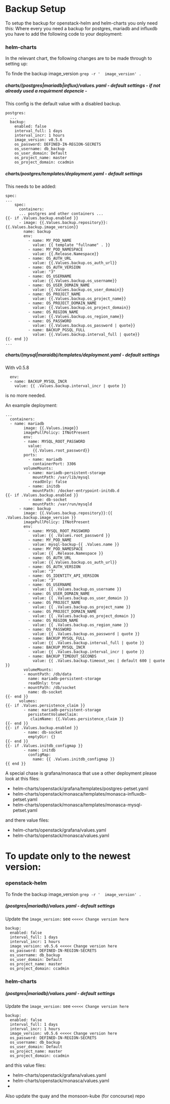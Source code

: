 # Backup Setup
To setup the backup for openstack-helm and helm-charts you only need this:
Where every you need a backup for postgres, mariadb and influxdb you have to add the following code to your deployment:

### helm-charts
In the relevant chart, the following changes are to be made through to setting up:

To finde the backup image_version `grep -r '  image_version' .`

##### charts/(postgres|mariadb|influx)/values.yaml - default settings - if not already used a requirment depencie -
This config is the default value with a disabled backup.
```
postgres:
  ...
  backup:
    enabled: false
    interval_full: 1 days
    interval_incr: 1 hours
    image_version: v0.5.6
    os_password: DEFINED-IN-REGION-SECRETS
    os_username: db_backup
    os_user_domain: Default
    os_project_name: master
    os_project_domain: ccadmin
```
##### charts/postgres/templates/deployment.yaml - default settings
This needs to be added:
```
spec:
...
    spec:
      containers:
      ... postgres and other containers ...
{{- if .Values.backup.enabled }}
      - image: {{.Values.backup.repository}}:{{.Values.backup.image_version}}
        name: backup
        env:
          - name: MY_POD_NAME
            value: {{ template "fullname" . }}
          - name: MY_POD_NAMESPACE
            value: {{.Release.Namespace}}
          - name: OS_AUTH_URL
            value: {{.Values.backup.os_auth_url}}
          - name: OS_AUTH_VERSION
            value: "3"
          - name: OS_USERNAME
            value: {{.Values.backup.os_username}}
          - name: OS_USER_DOMAIN_NAME
            value: {{.Values.backup.os_user_domain}}
          - name: OS_PROJECT_NAME
            value: {{.Values.backup.os_project_name}}
          - name: OS_PROJECT_DOMAIN_NAME
            value: {{.Values.backup.os_project_domain}}
          - name: OS_REGION_NAME
            value: {{.Values.backup.os_region_name}}
          - name: OS_PASSWORD
            value: {{.Values.backup.os_password | quote}}
          - name: BACKUP_PGSQL_FULL
            value: {{.Values.backup.interval_full | quote}}
{{- end }}
...
```
##### charts/(mysql|maraidb)/templates/deployment.yaml - default settings
With v0.5.8
```
  env:
  - name: BACKUP_MYSQL_INCR
    value: {{ .Values.backup.interval_incr | quote }}
```
is no more needed.

An example deployment:
```
...
  containers:
  - name: mariadb
        image: {{.Values.image}}
        imagePullPolicy: IfNotPresent
        env:
        - name: MYSQL_ROOT_PASSWORD
          value:
            {{.Values.root_password}}
        ports:
          - name: mariadb
            containerPort: 3306
        volumeMounts:
          - name: mariadb-persistent-storage
            mountPath: /var/lib/mysql
            readOnly: false
          - name: initdb
            mountPath: /docker-entrypoint-initdb.d
{{- if .Values.backup.enabled }}
          - name: db-socket
            mountPath: /var/run/mysqld
      - name: backup
        image: {{.Values.backup.repository}}:{{ .Values.backup.image_version }}
        imagePullPolicy: IfNotPresent
        env:
          - name: MYSQL_ROOT_PASSWORD
            value: {{ .Values.root_password }}
          - name: MY_POD_NAME
            value: mysql-backup-{{ .Values.name }}
          - name: MY_POD_NAMESPACE
            value: {{ .Release.Namespace }}
          - name: OS_AUTH_URL
            value: {{.Values.backup.os_auth_url}}
          - name: OS_AUTH_VERSION
            value: "3"
          - name: OS_IDENTITY_API_VERSION
            value: "3"
          - name: OS_USERNAME
            value: {{ .Values.backup.os_username }}
          - name: OS_USER_DOMAIN_NAME
            value: {{ .Values.backup.os_user_domain }}
          - name: OS_PROJECT_NAME
            value: {{ .Values.backup.os_project_name }}
          - name: OS_PROJECT_DOMAIN_NAME
            value: {{ .Values.backup.os_project_domain }}
          - name: OS_REGION_NAME
            value: {{ .Values.backup.os_region_name }}
          - name: OS_PASSWORD
            value: {{ .Values.backup.os_password | quote }}
          - name: BACKUP_MYSQL_FULL
            value: {{ .Values.backup.interval_full | quote }}
          - name: BACKUP_MYSQL_INCR
            value: {{ .Values.backup.interval_incr | quote }}
          - name: BACKUP_TIMEOUT_SECONDS
            value: {{ .Values.backup.timeout_sec | default 600 | quote }}
        volumeMounts:
        - mountPath: /db/data
          name: mariadb-persistent-storage
          readOnly: true
        - mountPath: /db/socket
          name: db-socket
{{- end }}
      volumes:
{{- if .Values.persistence_claim }}
        - name: mariadb-persistent-storage
          persistentVolumeClaim:
           claimName: {{.Values.persistence_claim }}
{{- end }}
{{- if .Values.backup.enabled }}
        - name: db-socket
          emptyDir: {}
{{- end }}
{{- if .Values.initdb_configmap }}
        - name: initdb
          configMap:
            name: {{ .Values.initdb_configmap }}
{{ end }}
```

A special chase is grafana/monasca that use a other deployment please look at this files:
- helm-charts/openstack/grafana/templates/postgres-petset.yaml
- helm-charts/openstack/monasca/templates/monasca-influxdb-petset.yaml
- helm-charts/openstack/monasca/templates/monasca-mysql-petset.yaml

and there value files:

- helm-charts/openstack/grafana/values.yaml
- helm-charts/openstack/monasca/values.yaml

# To update only to the newest version:

### openstack-helm

To finde the backup image_version `grep -r '  image_version' .`

##### (postgres|mariadb)/values.yaml - default settings
Update the `ìmage_version:` see `<<<<< Change version here`
```
backup:
  enabled: false
  interval_full: 1 days
  interval_incr: 1 hours
  image_version: v0.5.6 <<<<< Change version here
  os_password: DEFINED-IN-REGION-SECRETS
  os_username: db_backup
  os_user_domain: Default
  os_project_name: master
  os_project_domain: ccadmin
```

### helm-charts
##### (postgres|mariadb)/values.yaml - default settings
Update the `ìmage_version:` see `<<<<< Change version here`
```
backup:
  enabled: false
  interval_full: 1 days
  interval_incr: 1 hours
  image_version: v0.5.6 <<<<< Change version here
  os_password: DEFINED-IN-REGION-SECRETS
  os_username: db_backup
  os_user_domain: Default
  os_project_name: master
  os_project_domain: ccadmin
```

and this value files:

- helm-charts/openstack/grafana/values.yaml
- helm-charts/openstack/monasca/values.yaml
-
Also update the quay and the monsoon-kube (for concourse) repo
